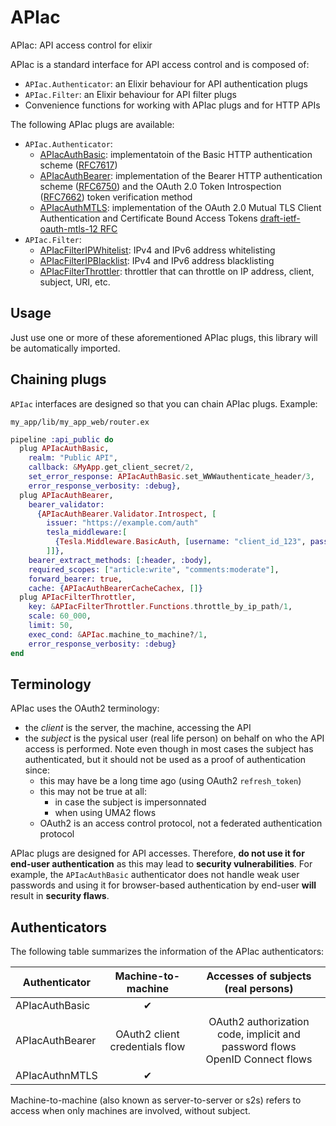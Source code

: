 # APIac
APIac: API access control for elixir

APIac is a standard interface for API access control and is composed of:
- `APIac.Authenticator`: an Elixir behaviour for API authentication plugs
- `APIac.Filter`: an Elixir behaviour for API filter plugs
- Convenience functions for working with APIac plugs and for HTTP APIs

The following APIac plugs are available:
- `APIac.Authenticator`:
  - [APIacAuthBasic](https://github.com/tanguilp/apiac_auth_basic): implementatoin of the
  Basic HTTP authentication scheme ([RFC7617](https://tools.ietf.org/html/rfc7617))
  - [APIacAuthBearer](https://github.com/tanguilp/apiac_auth_bearer): implementation of the
  Bearer HTTP authentication scheme ([RFC6750](https://tools.ietf.org/html/rfc6750)) and the
  OAuth 2.0 Token Introspection ([RFC7662](https://tools.ietf.org/html/rfc7662)) token
  verification method
  - [APIacAuthMTLS](https://github.com/tanguilp/apiac_auth_mtls): implementation of the
  OAuth 2.0 Mutual TLS Client Authentication and Certificate Bound Access Tokens
  [draft-ietf-oauth-mtls-12 RFC](https://www.ietf.org/id/draft-ietf-oauth-mtls-12.txt)
- `APIac.Filter`:
  - [APIacFilterIPWhitelist](https://github.com/tanguilp/apiac_filter_ip_whitelist):
  IPv4 and IPv6 address whitelisting
  - [APIacFilterIPBlacklist](https://github.com/tanguilp/apiac_filter_ip_blacklist):
  IPv4 and IPv6 address blacklisting
  - [APIacFilterThrottler](https://github.com/tanguilp/apiac_filter_throttler): throttler that
  can throttle on IP address, client, subject, URI, etc.

## Usage

Just use one or more of these aforementioned APIac plugs, this library will be automatically
imported.

## Chaining plugs

`APIac` interfaces are designed so that you can chain APIac plugs. Example:

`my_app/lib/my_app_web/router.ex`
```elixir
pipeline :api_public do
  plug APIacAuthBasic,
    realm: "Public API",
    callback: &MyApp.get_client_secret/2,
    set_error_response: APIacAuthBasic.set_WWWauthenticate_header/3,
    error_response_verbosity: :debug},
  plug APIacAuthBearer,
    bearer_validator:
      {APIacAuthBearer.Validator.Introspect, [
        issuer: "https://example.com/auth"
        tesla_middleware:[
          {Tesla.Middleware.BasicAuth, [username: "client_id_123", password: "WN2P3Ci+meSLtVipc1EZhbFm2oZyMgWIx/ygQhngFbo"]}
        ]]},
    bearer_extract_methods: [:header, :body],
    required_scopes: ["article:write", "comments:moderate"],
    forward_bearer: true,
    cache: {APIacAuthBearerCacheCachex, []}
  plug APIacFilterThrottler,
    key: &APIacFilterThrottler.Functions.throttle_by_ip_path/1,
    scale: 60_000,
    limit: 50,
    exec_cond: &APIac.machine_to_machine?/1,
    error_response_verbosity: :debug}
end
```

## Terminology

APIac uses the OAuth2 terminology:
- the *client* is the server, the machine, accessing the API
- the *subject* is the pysical user (real life person) on behalf on who the API access is performed. Note even though in most cases the subject has authenticated, but it should not be used as a proof of authentication since:
  - this may have be a long time ago (using OAuth2 `refresh_token`)
  - this may not be true at all:
    - in case the subject is impersonnated
    - when using UMA2 flows
  - OAuth2 is an access control protocol, not a federated authentication protocol

APIac plugs are designed for API accesses. Therefore, **do not use it for end-user authentication** as this may lead to **security vulnerabilities**. For example, the `APIacAuthBasic` authenticator does not handle weak user passwords and using it for browser-based authentication by end-user **will** result in **security flaws**.

## Authenticators

The following table summarizes the information of the APIac authenticators:

| Authenticator    | Machine-to-machine         | Accesses of subjects (real persons)                                       |
|------------------|:--------------------------:|:-------------------------------------------------------------------------:|
| APIacAuthBasic | ✔ | |
| APIacAuthBearer | OAuth2 client credentials flow | OAuth2 authorization code, implicit and password flows<br/>OpenID Connect flows |
| APIacAuthnMTLS  | ✔ | |

Machine-to-machine (also known as server-to-server or s2s) refers to access when only machines are involved, without subject.
